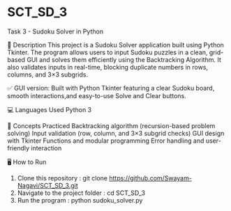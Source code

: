 # SCT_SD_3
Task 3 - Sudoku Solver in Python

📜 Description
This project is a Sudoku Solver application built using Python Tkinter.
The program allows users to input Sudoku puzzles in a clean, grid-based GUI and solves them efficiently using the Backtracking Algorithm.
It also validates inputs in real-time, blocking duplicate numbers in rows, columns, and 3×3 subgrids.

✅ GUI version: Built with Python Tkinter featuring a clear Sudoku board, smooth interactions,and easy-to-use Solve and Clear buttons.

💻 Languages Used
    Python 3

🧠 Concepts Practiced
    Backtracking algorithm (recursion-based problem solving)
    Input validation (row, column, and 3×3 subgrid checks)
    GUI design with Tkinter
    Functions and modular programming
    Error handling and user-friendly interaction

🖥 How to Run
1. Clone this repository :
      git clone https://github.com/Swayam-Nagavi/SCT_SD_3.git
2. Navigate to the project folder :
      cd SCT_SD_3
3. Run the program :
      python sudoku_solver.py
